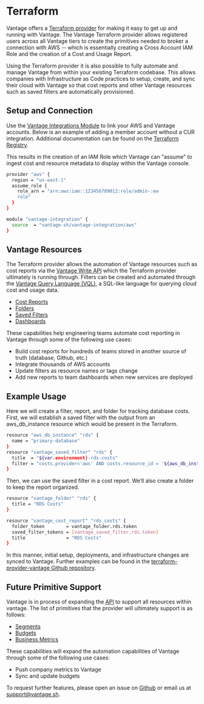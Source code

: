 # Terraform

Vantage offers a [Terraform provider](https://registry.terraform.io/providers/vantage-sh/vantage/latest) for making it easy to get up and running with Vantage. The Vantage Terraform provider allows registered users across all Vantage tiers to create the primitives needed to broker a connection with AWS -- which is essentially creating a Cross Account IAM Role and the creation of a Cost and Usage Report.

Using the Terraform provider it is also possible to fully automate and manage Vantage from within your existing Terraform codebase. This allows companies with Infrastructure as Code practices to setup, create, and sync their cloud with Vantage so that cost reports and other Vantage resources such as saved filters are automatically provisioned.

## Setup and Connection

Use the [Vantage Integrations Module](https://registry.terraform.io/modules/vantage-sh/vantage-integration/aws/latest) to link your AWS and Vantage accounts. Below is an example of adding a member account without a CUR integration. Additional documentation can be found on the [Terraform Registry](https://registry.terraform.io/modules/vantage-sh/vantage-integration/aws/latest).

This results in the creation of an IAM Role which Vantage can "assume" to ingest cost and resource metadata to display within the Vantage console.

```bash
provider "aws" {
  region = "us-east-1"
  assume_role {
    role_arn = "arn:aws:iam::123456789012:role/admin-:ew
    role"
  }
}

module "vantage-integration" {
  source  = "vantage-sh/vantage-integration/aws"
}
```

## Vantage Resources

The Terraform provider allows the automation of Vantage resources such as cost reports via the [Vantage Write API](https://vantage.readme.io/v2.0/reference/createcostreport) which the Terraform provider ultimately is running through. Filters can be created and automated through the [Vantage Query Language (VQL)](/vql), a SQL-like language for querying cloud cost and usage data.

- [Cost Reports](/cost_reports)
- [Folders](/cost_reports#folders)
- [Saved Filters](/cost_reports#saved-filters)
- [Dashboards](/cost_reports#dashboards)

These capabilities help engineering teams automate cost reporting in Vantage through some of the following use cases:

- Build cost reports for hundreds of teams stored in another source of truth (database, Github, etc.)
- Integrate thousands of AWS accounts
- Update filters as resource names or tags change
- Add new reports to team dashboards when new services are deployed

## Example Usage

Here we will create a filter, report, and folder for tracking database costs. First, we will establish a saved filter with the output from an aws_db_instance resource which would be present in the Terraform.

```bash
resource "aws_db_instance" "rds" {
  name = "primary-database"
}
resource "vantage_saved_filter" "rds" {
  title  = "${var.environment}-rds-costs"
  filter = "costs.provider='aws' AND costs.resource_id = '${aws_db_instance.core-rds[0].arn}'"
}
```

Then, we can use the saved filter in a cost report. We’ll also create a folder to keep the report organized.

```bash
resource "vantage_folder" "rds" {
  title = "RDS Costs"
}

resource "vantage_cost_report" "rds_costs" {
  folder_token        = vantage_folder.rds.token
  saved_filter_tokens = [vantage_saved_filter.rds.token]
  title               = "RDS Costs"
}
```

In this manner, initial setup, deployments, and infrastructure changes are synced to Vantage. Further examples can be found in the [terraform-provider-vantage Github repository](https://github.com/vantage-sh/terraform-provider-vantage/tree/main/examples).

## Future Primitive Support

Vantage is in process of expanding the [API](https://vantage.readme.io/v2.0/reference/createcostreport) to support all resources within vantage. The list of primitives that the provider will ultimately support is as follows:

- [Segments](/segments)
- [Budgets](/budgets)
- [Business Metrics](/per_unit_costs#importing-business-metrics)

These capabilities will expand the automation capabilities of Vantage through some of the following use cases:

- Push company metrics to Vantage
- Sync and update budgets

To request further features, please open an issue on [Github](https://github.com/vantage-sh/terraform-aws-vantage-integration) or email us at support@vantage.sh.
